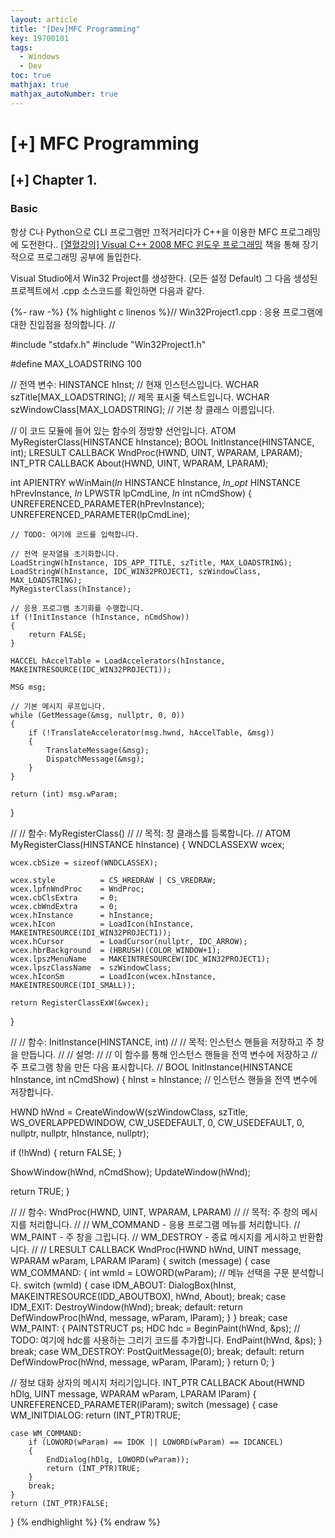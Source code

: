 ```yaml
---
layout: article
title: "[Dev]MFC Programming"
key: 19700101
tags:
  - Windows
  - Dev
toc: true
mathjax: true
mathjax_autoNumber: true
---
```


# [+] MFC Programming

<!--more-->

## [+] Chapter 1.

### Basic

항상 C나 Python으로 CLI 프로그램만 끄적거리다가 C++을 이용한 MFC 프로그래밍에 도전한다..
<a href="https://freelec.co.kr/book/%EC%9C%88%EB%8F%84%EC%9A%B0-%ED%94%84%EB%A1%9C%EA%B7%B8%EB%9E%98%EB%B0%8D-%EB%B0%94%EC%9D%B4%EB%B8%94/">[열혈강의] Visual C++ 2008 MFC 윈도우 프로그래밍</a> 책을 통해 장기적으로 프로그래밍 공부에 돌입한다.

Visual Studio에서 Win32 Project를 생성한다. (모든 설정 Default)
그 다음 생성된 프로젝트에서 <Project Name>.cpp 소스코드를 확인하면 다음과 같다.

{%- raw -%}
{% highlight c linenos %}// Win32Project1.cpp : 응용 프로그램에 대한 진입점을 정의합니다.
//

#include "stdafx.h"
#include "Win32Project1.h"

#define MAX_LOADSTRING 100

// 전역 변수:
HINSTANCE hInst;                                // 현재 인스턴스입니다.
WCHAR szTitle[MAX_LOADSTRING];                  // 제목 표시줄 텍스트입니다.
WCHAR szWindowClass[MAX_LOADSTRING];            // 기본 창 클래스 이름입니다.

// 이 코드 모듈에 들어 있는 함수의 정방향 선언입니다.
ATOM                MyRegisterClass(HINSTANCE hInstance);
BOOL                InitInstance(HINSTANCE, int);
LRESULT CALLBACK    WndProc(HWND, UINT, WPARAM, LPARAM);
INT_PTR CALLBACK    About(HWND, UINT, WPARAM, LPARAM);

int APIENTRY wWinMain(_In_ HINSTANCE hInstance,
                     _In_opt_ HINSTANCE hPrevInstance,
                     _In_ LPWSTR    lpCmdLine,
                     _In_ int       nCmdShow)
{
    UNREFERENCED_PARAMETER(hPrevInstance);
    UNREFERENCED_PARAMETER(lpCmdLine);
    
    // TODO: 여기에 코드를 입력합니다.
    
    // 전역 문자열을 초기화합니다.
    LoadStringW(hInstance, IDS_APP_TITLE, szTitle, MAX_LOADSTRING);
    LoadStringW(hInstance, IDC_WIN32PROJECT1, szWindowClass, MAX_LOADSTRING);
    MyRegisterClass(hInstance);
    
    // 응용 프로그램 초기화를 수행합니다.
    if (!InitInstance (hInstance, nCmdShow))
    {
        return FALSE;
    }
    
    HACCEL hAccelTable = LoadAccelerators(hInstance, MAKEINTRESOURCE(IDC_WIN32PROJECT1));
    
    MSG msg;
    
    // 기본 메시지 루프입니다.
    while (GetMessage(&msg, nullptr, 0, 0))
    {
        if (!TranslateAccelerator(msg.hwnd, hAccelTable, &msg))
        {
            TranslateMessage(&msg);
            DispatchMessage(&msg);
        }
    }
    
    return (int) msg.wParam;
}



//
//  함수: MyRegisterClass()
//
//  목적: 창 클래스를 등록합니다.
//
ATOM MyRegisterClass(HINSTANCE hInstance)
{
    WNDCLASSEXW wcex;

    wcex.cbSize = sizeof(WNDCLASSEX);

    wcex.style          = CS_HREDRAW | CS_VREDRAW;
    wcex.lpfnWndProc    = WndProc;
    wcex.cbClsExtra     = 0;
    wcex.cbWndExtra     = 0;
    wcex.hInstance      = hInstance;
    wcex.hIcon          = LoadIcon(hInstance, MAKEINTRESOURCE(IDI_WIN32PROJECT1));
    wcex.hCursor        = LoadCursor(nullptr, IDC_ARROW);
    wcex.hbrBackground  = (HBRUSH)(COLOR_WINDOW+1);
    wcex.lpszMenuName   = MAKEINTRESOURCEW(IDC_WIN32PROJECT1);
    wcex.lpszClassName  = szWindowClass;
    wcex.hIconSm        = LoadIcon(wcex.hInstance, MAKEINTRESOURCE(IDI_SMALL));
    
    return RegisterClassExW(&wcex);
}

//
//   함수: InitInstance(HINSTANCE, int)
//
//   목적: 인스턴스 핸들을 저장하고 주 창을 만듭니다.
//
//   설명:
//
//        이 함수를 통해 인스턴스 핸들을 전역 변수에 저장하고
//        주 프로그램 창을 만든 다음 표시합니다.
//
BOOL InitInstance(HINSTANCE hInstance, int nCmdShow)
{
   hInst = hInstance; // 인스턴스 핸들을 전역 변수에 저장합니다.

   HWND hWnd = CreateWindowW(szWindowClass, szTitle, WS_OVERLAPPEDWINDOW,
      CW_USEDEFAULT, 0, CW_USEDEFAULT, 0, nullptr, nullptr, hInstance, nullptr);

   if (!hWnd)
   {
      return FALSE;
   }

   ShowWindow(hWnd, nCmdShow);
   UpdateWindow(hWnd);

   return TRUE;
}

//
//  함수: WndProc(HWND, UINT, WPARAM, LPARAM)
//
//  목적:  주 창의 메시지를 처리합니다.
//
//  WM_COMMAND  - 응용 프로그램 메뉴를 처리합니다.
//  WM_PAINT    - 주 창을 그립니다.
//  WM_DESTROY  - 종료 메시지를 게시하고 반환합니다.
//
//
LRESULT CALLBACK WndProc(HWND hWnd, UINT message, WPARAM wParam, LPARAM lParam)
{
    switch (message)
    {
    case WM_COMMAND:
        {
            int wmId = LOWORD(wParam);
            // 메뉴 선택을 구문 분석합니다.
            switch (wmId)
            {
            case IDM_ABOUT:
                DialogBox(hInst, MAKEINTRESOURCE(IDD_ABOUTBOX), hWnd, About);
                break;
            case IDM_EXIT:
                DestroyWindow(hWnd);
                break;
            default:
                return DefWindowProc(hWnd, message, wParam, lParam);
            }
        }
        break;
    case WM_PAINT:
        {
            PAINTSTRUCT ps;
            HDC hdc = BeginPaint(hWnd, &ps);
            // TODO: 여기에 hdc를 사용하는 그리기 코드를 추가합니다.
            EndPaint(hWnd, &ps);
        }
        break;
    case WM_DESTROY:
        PostQuitMessage(0);
        break;
    default:
        return DefWindowProc(hWnd, message, wParam, lParam);
    }
    return 0;
}

// 정보 대화 상자의 메시지 처리기입니다.
INT_PTR CALLBACK About(HWND hDlg, UINT message, WPARAM wParam, LPARAM lParam)
{
    UNREFERENCED_PARAMETER(lParam);
    switch (message)
    {
    case WM_INITDIALOG:
        return (INT_PTR)TRUE;
    
    case WM_COMMAND:
        if (LOWORD(wParam) == IDOK || LOWORD(wParam) == IDCANCEL)
        {
            EndDialog(hDlg, LOWORD(wParam));
            return (INT_PTR)TRUE;
        }
        break;
    }
    return (INT_PTR)FALSE;
}
{% endhighlight %}
{% endraw %}